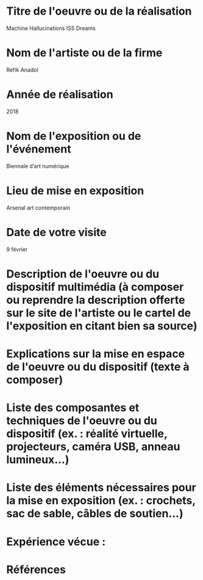 # Titre de l'oeuvre ou de la réalisation
Machine Hallucinations ISS Dreams

 # Nom de l'artiste ou de la firme
 Refik Anadol

 # Année de réalisation
 2018

  # Nom de l'exposition ou de l'événement
  Biennale d’art numérique
  

  # Lieu de mise en exposition
  Arsenal art contemporain

  # Date de votre visite
  9 février

 # Description de l'oeuvre ou du dispositif multimédia (à composer ou reprendre la description offerte sur le site de l'artiste ou le cartel de l'exposition en citant bien sa source)
 

 # Explications sur la mise en espace de l'oeuvre ou du dispositif (texte à composer)

 # Liste des composantes et techniques de l'oeuvre ou du dispositif (ex. : réalité virtuelle, projecteurs, caméra USB, anneau lumineux...)

 # Liste des éléments nécessaires pour la mise en exposition (ex. : crochets, sac de sable, câbles de soutien...)

 # Expérience vécue :
 
 # Références
